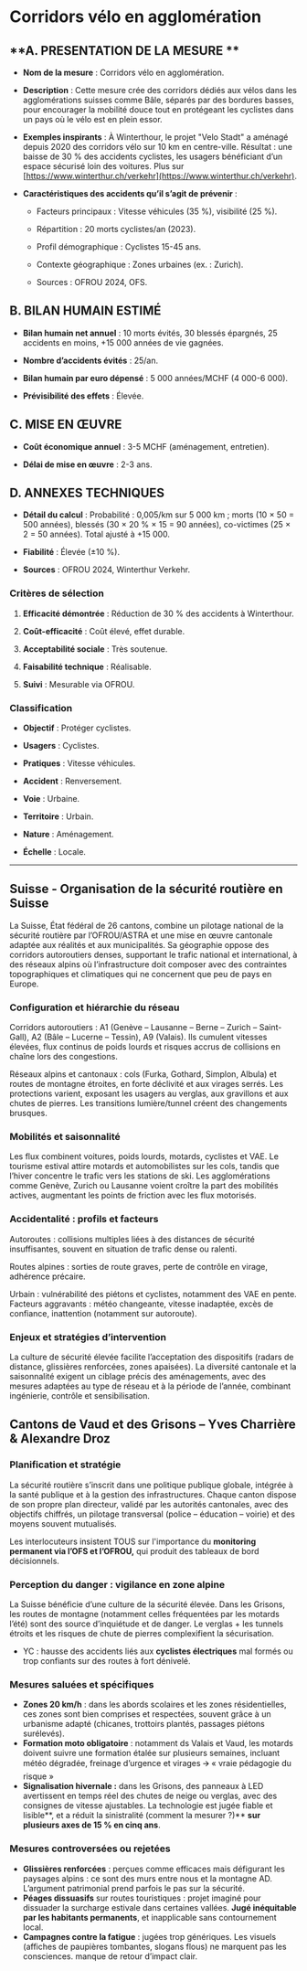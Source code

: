 # **Corridors vélo en agglomération**

## **A. PRESENTATION DE LA MESURE ** 

* **Nom de la mesure** : Corridors vélo en agglomération.

* **Description** : Cette mesure crée des corridors dédiés aux vélos dans les agglomérations suisses comme Bâle, séparés par des bordures basses, pour encourager la mobilité douce tout en protégeant les cyclistes dans un pays où le vélo est en plein essor.

* **Exemples inspirants** : À Winterthour, le projet "Velo Stadt" a aménagé depuis 2020 des corridors vélo sur 10 km en centre-ville. Résultat : une baisse de 30 % des accidents cyclistes, les usagers bénéficiant d’un espace sécurisé loin des voitures. Plus sur [https://www.winterthur.ch/verkehr](https://www.winterthur.ch/verkehr).

* **Caractéristiques des accidents qu’il s’agit de prévenir** : 

  * Facteurs principaux : Vitesse véhicules (35 %), visibilité (25 %).

  * Répartition : 20 morts cyclistes/an (2023).

  * Profil démographique : Cyclistes 15-45 ans.

  * Contexte géographique : Zones urbaines (ex. : Zurich).

  * Sources : OFROU 2024, OFS.

## **B. BILAN HUMAIN ESTIMÉ**

* **Bilan humain net annuel** : 10 morts évités, 30 blessés épargnés, 25 accidents en moins, \+15 000 années de vie gagnées.

* **Nombre d’accidents évités** : 25/an.

* **Bilan humain par euro dépensé** : 5 000 années/MCHF (4 000-6 000).

* **Prévisibilité des effets** : Élevée.

## **C. MISE EN ŒUVRE**

* **Coût économique annuel** : 3-5 MCHF (aménagement, entretien).

* **Délai de mise en œuvre** : 2-3 ans.

## **D. ANNEXES TECHNIQUES**

* **Détail du calcul** : Probabilité : 0,005/km sur 5 000 km ; morts (10 × 50 \= 500 années), blessés (30 × 20 % × 15 \= 90 années), co-victimes (25 × 2 \= 50 années). Total ajusté à \+15 000\.

* **Fiabilité** : Élevée (±10 %).

* **Sources** : OFROU 2024, Winterthur Verkehr.

### **Critères de sélection** 

1. **Efficacité démontrée** : Réduction de 30 % des accidents à Winterthour.

2. **Coût-efficacité** : Coût élevé, effet durable.

3. **Acceptabilité sociale** : Très soutenue.

4. **Faisabilité technique** : Réalisable.

5. **Suivi** : Mesurable via OFROU.

### **Classification** 

* **Objectif** : Protéger cyclistes.

* **Usagers** : Cyclistes.

* **Pratiques** : Vitesse véhicules.

* **Accident** : Renversement.

* **Voie** : Urbaine.

* **Territoire** : Urbain.

* **Nature** : Aménagement.

* **Échelle** : Locale.

---






## **Suisse** - **Organisation de la sécurité routière en Suisse**

La Suisse, État fédéral de 26 cantons, combine un pilotage national de la sécurité routière par l’OFROU/ASTRA et une mise en œuvre cantonale adaptée aux réalités et aux municipalités. Sa géographie oppose des corridors autoroutiers denses, supportant le trafic national et international, à des réseaux alpins où l’infrastructure doit composer avec des contraintes topographiques et climatiques qui ne concernent que peu de pays en Europe.

### **Configuration et hiérarchie du réseau**

Corridors autoroutiers : A1 (Genève – Lausanne – Berne – Zurich – Saint-Gall), A2 (Bâle – Lucerne – Tessin), A9 (Valais). Ils cumulent vitesses élevées, flux continus de poids lourds et risques accrus de collisions en chaîne lors des congestions.

Réseaux alpins et cantonaux : cols (Furka, Gothard, Simplon, Albula) et routes de montagne étroites, en forte déclivité et aux virages serrés. Les protections varient, exposant les usagers au verglas, aux gravillons et aux chutes de pierres. Les transitions lumière/tunnel créent des changements brusques.

### **Mobilités et saisonnalité**

Les flux combinent voitures, poids lourds, motards, cyclistes et VAE. Le tourisme estival attire motards et automobilistes sur les cols, tandis que l’hiver concentre le trafic vers les stations de ski. Les agglomérations comme Genève, Zurich ou Lausanne voient croître la part des mobilités actives, augmentant les points de friction avec les flux motorisés.

### **Accidentalité : profils et facteurs**

Autoroutes : collisions multiples liées à des distances de sécurité insuffisantes, souvent en situation de trafic dense ou ralenti.

Routes alpines : sorties de route graves, perte de contrôle en virage, adhérence précaire.

Urbain : vulnérabilité des piétons et cyclistes, notamment des VAE en pente. Facteurs aggravants : météo changeante, vitesse inadaptée, excès de confiance, inattention (notamment sur autoroute).

### **Enjeux et stratégies d’intervention**

La culture de sécurité élevée facilite l’acceptation des dispositifs (radars de distance, glissières renforcées, zones apaisées). La diversité cantonale et la saisonnalité exigent un ciblage précis des aménagements, avec des mesures adaptées au type de réseau et à la période de l’année, combinant ingénierie, contrôle et sensibilisation.


## **Cantons de Vaud et des Grisons – Yves Charrière & Alexandre Droz**

### **Planification et stratégie** 

La sécurité routière s’inscrit dans une politique publique globale, intégrée à la santé publique et à la gestion des infrastructures. Chaque canton dispose de son propre plan directeur, validé par les autorités cantonales, avec des objectifs chiffrés, un pilotage transversal (police – éducation – voirie) et des moyens souvent mutualisés.

Les interlocuteurs insistent TOUS sur l'importance du **monitoring permanent via l’OFS et l’OFROU,** qui produit des tableaux de bord décisionnels.

### **Perception du danger : vigilance en zone alpine**

La Suisse bénéficie d’une culture de la sécurité élevée. Dans les Grisons, les routes de montagne (notamment celles fréquentées par les motards l’été) sont des source d’inquiétude et de danger. Le verglas \+ les tunnels étroits et les risques de chute de pierres complexifient la sécurisation.

* YC : hausse des accidents liés aux **cyclistes électriques** mal formés ou trop confiants sur des routes à fort dénivelé.


### **Mesures saluées et spécifiques**

- **Zones 20 km/h** : dans les abords scolaires et les zones résidentielles, ces zones sont bien comprises et respectées, souvent grâce à un urbanisme adapté (chicanes, trottoirs plantés, passages piétons surélevés).  
- **Formation moto obligatoire** : notamment ds Valais et Vaud, les motards doivent suivre une formation étalée sur plusieurs semaines, incluant météo dégradée, freinage d’urgence et virages 🡪 « vraie pédagogie du risque »  
- **Signalisation hivernale :** dans les Grisons, des panneaux à LED avertissent en temps réel des chutes de neige ou verglas, avec des consignes de vitesse ajustables. La technologie est jugée fiable et lisible**, et a réduit la sinistralité (comment la mesurer ?)** **sur plusieurs axes de 15 % en cinq ans**.

### **Mesures controversées ou rejetées**

- **Glissières renforcées** : perçues comme efficaces mais défigurant les paysages alpins : ce sont des murs entre nous et la montagne AD. L’argument patrimonial prend parfois le pas sur la sécurité.  
- **Péages dissuasifs** sur routes touristiques : projet imaginé pour dissuader la surcharge estivale dans certaines vallées. **Jugé inéquitable par les habitants permanents**, et inapplicable sans contournement local.  
- **Campagnes contre la fatigue** : jugées trop génériques. Les visuels (affiches de paupières tombantes, slogans flous) ne marquent pas les consciences. manque de retour d’impact clair.